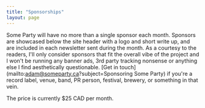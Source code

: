 ```yaml
---
title: "Sponsorships"
layout: page
---
```


Some Party will have no more than a single sponsor each month. Sponsors are showcased below the site header with a logo and short write up, and are included in each newsletter sent during the month. As a courtesy to the readers, I'll only consider sponsors that fit the overall vibe of the project and I won't be running any banner ads, 3rd party tracking nonsense or anything else I find aesthetically questionable. [Get in touch](mailto:adam@someparty.ca?subject=Sponsoring Some Party) if you're a record label, venue, band, PR person, festival, brewery, or something in that vein.

The price is currently $25 CAD per month.